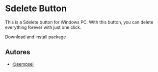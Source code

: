 # Sdelete Button

This is a Sdelete button for Windows PC. With this button, you can delete everything forever with just one click.

Download and install package


## Autores

- [@sempsei](https://www.github.com/sempsei)

